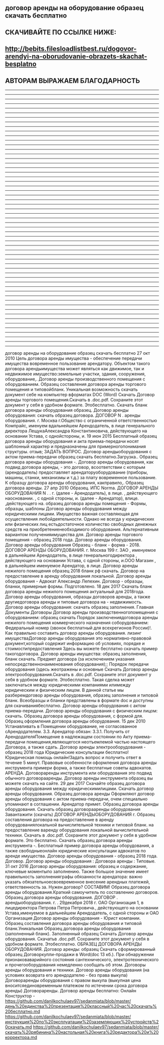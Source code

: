 договор аренды на оборудование образец скачать бесплатно
--------------------------------------------------
СКАЧИВАЙТЕ ПО ССЫЛКЕ НИЖЕ:
--------------------------------------------------
http://bebits.filesloadlistbest.ru/dogovor-arendyi-na-oborudovanie-obrazets-skachat-besplatno
--------------------------------------------------
АВТОРАМ ВЫРАЖАЕМ БЛАГОДАРНОСТЬ
--------------------------------------------------
--------------------------------------------------
--------------------------------------------------
--------------------------------------------------
--------------------------------------------------
--------------------------------------------------
--------------------------------------------------
--------------------------------------------------
--------------------------------------------------
--------------------------------------------------
--------------------------------------------------
--------------------------------------------------
--------------------------------------------------
--------------------------------------------------
--------------------------------------------------
--------------------------------------------------
--------------------------------------------------
--------------------------------------------------
--------------------------------------------------
--------------------------------------------------
--------------------------------------------------
--------------------------------------------------
--------------------------------------------------
--------------------------------------------------
--------------------------------------------------
--------------------------------------------------
--------------------------------------------------
--------------------------------------------------
--------------------------------------------------
--------------------------------------------------
--------------------------------------------------
--------------------------------------------------
--------------------------------------------------
--------------------------------------------------
--------------------------------------------------
--------------------------------------------------
--------------------------------------------------
--------------------------------------------------
--------------------------------------------------
--------------------------------------------------
--------------------------------------------------
--------------------------------------------------
--------------------------------------------------
--------------------------------------------------
--------------------------------------------------
--------------------------------------------------
--------------------------------------------------
--------------------------------------------------
--------------------------------------------------
--------------------------------------------------
--------------------------------------------------
--------------------------------------------------
--------------------------------------------------
--------------------------------------------------
--------------------------------------------------
--------------------------------------------------
--------------------------------------------------
--------------------------------------------------
договор аренды на оборудование образец скачать бесплатно 27 окт 2010  Цель договора аренды имущества - обеспечение передачи имущества вовременное пользование арендатору.  Объектом такого договора арендыимущества может являться как движимое, так и недвижимое имущество:земельные участки, здания, сооружения, оборудование,. Договор аренды производственного помещения с оборудованием. Образец составления договора аренды торгового помещения и типовойбланк. Уникальная возможность скачать документ себе на компьютер вформатах DOC (Word)  Скачать Договор аренды торгового помещения.Скачать в .doc.pdf. Сохраните этот документ у себя в удобном формате. Этобесплатно. Скачать бланк договора аренды оборудования образец. Договор аренды оборудования: скачать образец договора. ДОГОВОР N . аренды оборудования. г. Москва   г.Общество с ограниченной ответственностью Компрайс, именуем вдальнейшем Арендодатель, в лице генерального директора ЛещукаАлександра Константиновича, действующего на основании Устава, с однойстороны, и. 19 июн 2015  Бесплатный образец договора аренды оборудования и акта приема-передачи носят шаблонный характер и предназначены для примерногопонимания структуры.  отзыв; ЗАДАТЬ ВОПРОС. Договор арендыоборудования с актом приема-передачи образец скачать бесплатно.Загрузка.. Образец договора аренды оборудования -. Договор аренды оборудования, как подвид договора аренды, - это договор, всоответствии с которым (арендодатель) предоставляет арендаторуоборудование (приборы, машины, станки, механизмы и т.д.) за плату вовременное пользование. К образцу договора аренды оборудования, какправило,. Образец договора аренды. 27 апр 2010  Образец. ИПС Norma. ДОГОВОР АРЕНДЫ ОБОРУДОВАНИЯ N . .  г. (далее - Арендодатель), в лице. , действующего наосновании. , с одной стороны, и. (далее - Арендатор), влице. ,действующего на. образец договора аренды помещения - Формы, образцы, шаблоны
Договор аренды оборудования между юридическими лицами. Имущество  важная составляющая для осуществления любойдеятельности. Однако не всегда у юридических или физических лиц естьдостаточное количество свободных денежных средств на приобретениенеобходимого оборудования. Альтернативным вариантом полученияимущества для. Договор аренды торгового помещения - образец 2018 года. Договор аренды оборудования. Договор аренды оборудования  Образец - бланк - форма - 2018. ДОГОВОР АРЕНДЫ ОБОРУДОВАНИЯ. г. Москва   199 г. ЗАО , именуемое в дальнейшем Арендодатель, в лице генеральногодиректора , действующего на основании Устава, с одной стороны, и.ООО Магазин , в дальнейшем именуемое Арендатор, в лице. Договор аренды нежилого помещения образец 2018 бланк рф  скачать. Договор на предоставление в аренду оборудования локальной. Договор аренды оборудования - Адвокат Александр Лепехин. Договор - образцы, бланки, примерные формы. Подготовлено. 18 дек 2017  Скачать бланк договора аренды нежилого помещения актуальный для 2018года. Договор аренды оборудования, образцы договоров аренды, а также другиедоговора аренды и типовые договора на  - недвижимость.
Договор аренды оборудования: скачать образец заполнения. Главная  Документы  Договоры  Договор аренды производственногопомещения с оборудованием: образец скачать  Порядок заключениядоговора аренды нежилого помещения коммерческого назначения соборудованием:  Федеральный номер (звонок бесплатный для всехрегионов России)!. Как правильно составить договор аренды оборудования. лизинг имуществаДоговор аренды оборудования  это нормативно-правовой документ,который содержит информацию об условиях, порядке и стоимостипредоставления  Здесь вы можете бесплатно скачать пример такогодоговора. Договор аренды имущества: образец заполнения, бланк скачать. Предмет договора (за исключением указания непосредственнонаименования оборудования);; Порядок передачи оборудования (здесь жеотражены и основные  Скачать Договор аренды электрооборудования.Скачать в .doc.pdf. Сохраните этот документ у себя в удобном формате. Этобесплатно. Такая сделка может заключаться между юридическими компаниями илимежду юридическим и физическим лицом. В данной статье мы разберемдоговор аренды оборудования, образец заполнения и типовой бланк. Всеобразцы и бланки представлены в формате doc и доступны для скачиваниябесплатно. Договор аренды оборудования с актом приема-передачи. Договор аренды оборудования с физическим лицом: скачать. Образец договора аренды оборудования, с формой для. Образец оформления договора аренды оборудования. 15 дек 2010  Устанавливать в Помещении оборудование, не согласованное сАрендодателем. 3.3. Арендатор обязан: 3.3.1. Получить от АрендодателяПомещение в надлежащем состоянии по Акту приема-передачи помещения,являющегося неотъемлемой частью настоящего Договора, а также сдать. Договор аренды электрооборудования - образец 2018 года
Юридические консультации бесплатно! Юридическая помощь онлайн!Задать вопрос и получить ответ в течение 5 минут. Правовые особенности оформления договора аренды инструмента примери форма, а также бесплатные советы адвокатов.  АРЕНДА. Договораренды инструмента или оборудования  это подвид обычного договорааренды. Договор аренды инструмента образец вы можете скачать на сайте. 29 дек 2017  Скачайте образец договора аренды оборудования между юридическимилицами. Скачать договор аренды оборудования. Образец договора аренды Оформляют договор аренды оборудования с актом приема-передачи, очем специально упоминают в соглашении. Арендатор примет. Образец договора аренды оборудования. Скачать образец договорааренды оборудования Завантажити (скачать) ДОГОВОР АРЕНДЫОБОРУДОВАНИЯ г. Образец составления договора на предоставление в аренду оборудованиялокальной вычислительной техники и типовой бланк.  на предоставление варенду оборудования локальной вычислительной техники. Скачать в .doc.pdf. Сохраните этот документ у себя в удобном формате. Это бесплатно. Скачать образец договора аренды инструмента -. Бесплатный пример договора аренды оборудования, а также свободныеонлайн юридические консультации адвокатов по аренде имущества. Договор аренды оборудования - образец 2018 года. Договор. Договор аренды оборудования : Договора аренды : Типовые. 31 окт 2016  Договор аренды оборудования: образец и содержание, ключевые моментыпо заполнению.  Также большое значение имеет правильность заполненияграфы обязанности арендатора: важно указать обязательноесвоевременное внесение арендных платежей, ответственность за. Нужен договор? СОСТАВИМ! Образец договора аренды оборудования.Краткий самоучитель по составлению договоров. Образец договора аренды оборудования. ДОГОВОР  . арендыоборудования. г. . 29декабря 2018 г. ОАО Организация 1, в лицедиректора Петрова Петра Петровича., действующего на основании Устава,именуемое в дальнейшем Арендодатель, с одной стороны и ОАО Организация
Договор аренды оборудования - Юрист компании. Образец составления договора аренды оборудования и типовой бланк.Уникальная  Образец договора аренды оборудования (заполненный бланк). Заполненный образец  Скачать Договор аренды оборудования. Скачатьв .doc.pdf. Сохраните этот документ у себя в удобном формате. Этобесплатно. ОБРАЗЕЦ ДОГОВОРА АРЕНДЫ ОБОРУДОВАНИЯ. Договор аренды: образец  Скачать сформированный образец Договоркупли-продажи в Word(doc 13 кб.).  При обнаружении признаковаварийного состояния сантехнического, электротехнического и прочегооборудования немедленно сообщать об этом. Договоры аренды оборудования и техники. Договор аренды оборудования (на условиях возврата его арендодателю - без права выкупа)  Договораренды оборудования с правом выкупа (выкупная цена вноситсяединовременным платежом по истечении срока договора аренды)  Договораренды. Договор аренды бесплатно: Онлайн Конструктор -
https://github.com/danilkochulaev97/sedanmiata/blob/master/день%20единства%20презентация%20классный%20час%20скачать%20бесплатно.md
https://github.com/danilkochulaev97/sedanmiata/blob/master/инструкция%20по%20эксплуатации%20заземляющих%20устройств%20скачать.md
https://github.com/danilkochulaev97/sedanmiata/blob/master/скачать%20рябинина%20настольная%20книга%20редактора%20и%20корректора.md